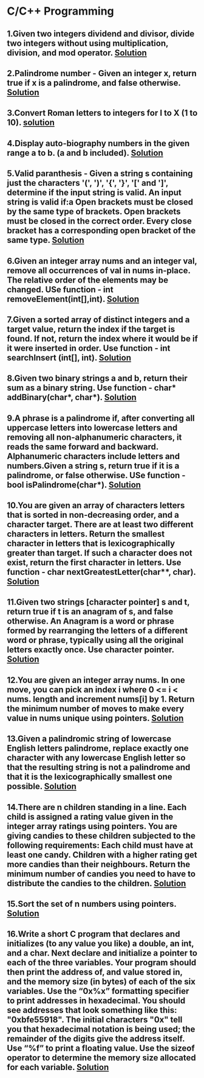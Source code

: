 # C/C++ Programming

## 1.Given two integers dividend and divisor, divide two integers without using multiplication, division, and mod operator. [Solution](divide.c)
## 2.Palindrome number - Given an integer x, return true if x is a palindrome, and false otherwise. [Solution](palindrome.c)
## 3.Convert Roman letters to integers for I to X (1 to 10). [solution](Convert%20Roman%20to%20Interger.c)
## 4.Display auto-biography numbers in the given range a to b. (a and b included). [Solution](AutoBiography%20Number.c)
## 5.Valid paranthesis - Given a string s containing just the characters '(', ')', '{', '}', '[' and ']', determine if the input string is valid. An input string is   valid if:a Open brackets must be closed by the same type of brackets. Open brackets must be closed in the correct order. Every close bracket has a corresponding open    bracket of the same type. [Solution](Balanced%20or%20Unbalanced.c)
## 6.Given an integer array nums and an integer val, remove all occurrences of val in nums in-place. The relative order of the elements may be changed. USe function - int removeElement(int[],int). [Solution](removeElement.c)
## 7.Given a sorted array of distinct integers and a target value, return the index if the target is found. If not, return the index where it would be if it were inserted in order. Use function - int searchInsert (int[], int). [Solution](searchInsert.c)
## 8.Given two binary strings a and b, return their sum as a binary string. Use function - char* addBinary(char*, char*). [Solution](addBinary.c)
## 9.A phrase is a palindrome if, after converting all uppercase letters into lowercase letters and removing all non-alphanumeric characters, it reads the same forward and backward. Alphanumeric characters include letters and numbers.Given a string s, return true if it is a palindrome, or false otherwise. USe function - bool isPalindrome(char*). [Solution]()
## 10.You are given an array of characters letters that is sorted in non-decreasing order, and a character target. There are at least two different characters in letters. Return the smallest character in letters that is lexicographically greater than target. If such a character does not exist, return the first character in letters. Use function - char nextGreatestLetter(char**, char). [Solution]()
## 11.Given two strings [character pointer] s and t, return true if t is an anagram of s, and false otherwise. An Anagram is a word or phrase formed by rearranging the letters of a different word or phrase, typically using all the original letters exactly once. Use character pointer. [Solution](isAnagram.c)
## 12.You are given an integer array nums. In one move, you can pick an index i where 0 <= i < nums. length and increment nums[i] by 1. Return the minimum number of moves to make every value in nums unique using pointers. [Solution](miniIncrement.c)
## 13.Given a palindromic string of lowercase English letters palindrome, replace exactly one character with any lowercase English letter so that the resulting string is not a palindrome and that it is the lexicographically smallest one possible. [Solution](Notpalindrome.c)
## 14.There are n children standing in a line. Each child is assigned a rating value given in the integer array ratings using pointers. You are giving candies to these children subjected to the following requirements: Each child must have at least one candy. Children with a higher rating get more candies than their neighbours. Return the minimum number of candies you need to have to distribute the candies to the children. [Solution]()
## 15.Sort the set of n numbers using pointers. [Solution](Sorting.c)
## 16.Write a short C program that declares and initializes (to any value you like) a double, an int, and a char. Next declare and initialize a pointer to each of the three variables. Your program should then print the address of, and value stored in, and the memory size (in bytes) of each of the six variables. Use the “0x%x” formatting specifier to print addresses in hexadecimal. You should see addresses that look something like this: "0xbfe55918". The initial characters "0x" tell you that hexadecimal notation is being used; the remainder of the digits give the address itself. Use “%f” to print a floating value. Use the sizeof operator to determine the memory size allocated for each variable. [Solution](pointers-id.c)
